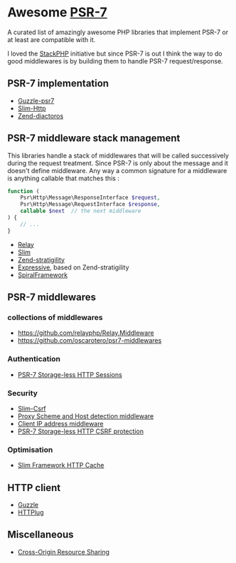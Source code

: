 # Awesome [PSR-7](http://www.php-fig.org/psr/psr-7/)
 A curated list of amazingly awesome PHP libraries that implement PSR-7 or at least are compatible with it.
 
 I loved the [StackPHP](http://stackphp.com/) initiative but since PSR-7 is out I think the way to do good middlewares is by building them to handle PSR-7 request/response.
 
 
## PSR-7 implementation

* [Guzzle-psr7](https://github.com/guzzle/psr7)
* [Slim-Http](https://github.com/slimphp/Slim-Http)
* [Zend-diactoros](https://github.com/zendframework/zend-diactoros)

## PSR-7 middleware stack management

This libraries handle a stack of middlewares that will be called successively during the request treatment.
Since PSR-7 is only about the message and it doesn't define middleware. Any way a common signature for a middleware is anything callable that matches this :
```php 
function (
    Psr\Http\Message\ResponseInterface $request,
    Psr\Http\Message\RequestInterface $response,
    callable $next  // the next middleware
) {
    // ...
}
```


* [Relay](http://relayphp.com/)
* [Slim](http://www.slimframework.com/)
* [Zend-stratigility](https://github.com/zendframework/zend-stratigility)
* [Expressive](https://zendframework.github.io/zend-expressive/), based on Zend-stratigility
* [SpiralFramework](https://spiral-framework.com/guide)


## PSR-7 middlewares


### collections of middlewares

* https://github.com/relayphp/Relay.Middleware
* https://github.com/oscarotero/psr7-middlewares

### Authentication

* [PSR-7 Storage-less HTTP Sessions](https://github.com/Ocramius/PSR7Session)

### Security

* [Slim-Csrf](https://github.com/slimphp/Slim-Csrf)
* [Proxy Scheme and Host detection middleware](https://github.com/akrabat/rka-scheme-and-host-detection-middleware)
* [Client IP address middleware](https://github.com/akrabat/rka-ip-address-middleware)
* [PSR-7 Storage-less HTTP CSRF protection](https://github.com/Ocramius/PSR7Csrf)

### Optimisation

* [Slim Framework HTTP Cache](https://github.com/slimphp/Slim-HttpCache)





## HTTP client 

* [Guzzle](http://guzzlephp.org/)
* [HTTPlug](http://httplug.io/)

## Miscellaneous

* [Cross-Origin Resource Sharing](https://github.com/neomerx/cors-psr7)
